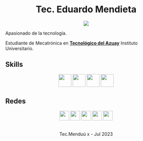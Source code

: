 <p align="center">
  <h1 align="center">Tec. Eduardo Mendieta</h1>
</p>

<p align="center">
  <img src="https://readme-typing-svg.demolab.com?font=BlinkMacSystemFont&weight=200&size=20&duration=4000&pause=1500&color=1B77F0&center=true&vCenter=true&width=244&height=24&lines=Programador+Python">
</p>

Apasionado de la tecnología.

Estudiante de Mecatrónica en <b><a href="https://www.tecazuay.edu.ec/main/index.php">Tecnológico del Azuay</a></b> Instituto Universitario.

## Skills

<div align="center">
  
   [<img height="40px" src="https://user-images.githubusercontent.com/136200861/244907311-e844ee8e-c800-4752-ba44-d4496653bd28.PNG"/>](https://github.com/menduux)
   [<img height="40px" src="https://user-images.githubusercontent.com/136200861/244907304-ea62ac1e-fecf-47b6-adf6-da7eb4cebb49.PNG"/>](https://github.com/menduux)
   [<img height="40px" src="https://user-images.githubusercontent.com/136200861/244907309-f338efcf-585c-454a-bca4-83055a529af7.PNG"/>](https://github.com/menduux)
   [<img height="40px" src="https://user-images.githubusercontent.com/136200861/244907307-70af8c44-e30e-4634-82cf-145daa2a95a3.PNG"/>](https://github.com/menduux)
  
</div>

## Redes

<div align="center">

  [<img height="30px" src="https://github-production-user-asset-6210df.s3.amazonaws.com/136200861/253709072-0f13e05a-5ff6-42fe-b25c-cdd921c11e15.png"/>](https://www.linkedin.com/in/menduux/)
   [<img height="30px" src="https://github-production-user-asset-6210df.s3.amazonaws.com/136200861/250410759-8759b8dc-a51c-4de3-97f4-1eb138f984b4.png"/>](https://www.facebook.com/profile.php?id=100093377357237) 
   [<img height="30px" src="https://github-production-user-asset-6210df.s3.amazonaws.com/136200861/250410756-af6b2cf4-37c3-40d7-b121-f7207bc29de8.png"/>](https://www.instagram.com/menduux/) 
   [<img height="30px" src="https://github-production-user-asset-6210df.s3.amazonaws.com/136200861/253709077-9d1e11a8-f16f-4761-88d4-7330f31fdd3f.png"/>](https://www.twitter.com/menduux/)
   [<img height="30px" src="https://github-production-user-asset-6210df.s3.amazonaws.com/136200861/250410758-f7ea8f1a-f82c-47b6-bb89-be957e1adf82.png"/>](https://www.tiktok.com/@menduux/)

</div>

<br/>
<div align="center">
  Tec.Menduú x - Jul 2023
</div>
